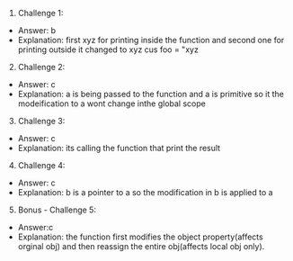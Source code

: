 1. Challenge 1:
  - Answer: b
  - Explanation: first xyz for printing inside the function and second one for printing outside it changed to xyz cus foo = "xyz


2. Challenge 2:
  - Answer: c
  - Explanation: a is being passed to the function and a is primitive so it the modeification to a wont change inthe global scope


3. Challenge 3:
  - Answer: c
  - Explanation: its calling the function that print the result 


4. Challenge 4:
  - Answer: c
  - Explanation: b is a pointer to a so the modification in b is applied to a 


5. Bonus - Challenge 5:
  - Answer:c
  - Explanation: the function first modifies the object property(affects orginal obj) and then reassign the entire obj(affects local obj only). 
